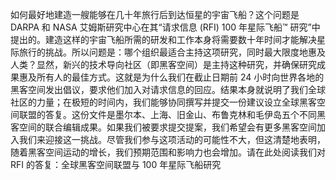 如何最好地建造一艘能够在几十年旅行后到达恒星的宇宙飞船？这个问题是 DARPA 和 NASA 艾姆斯研究中心在其“请求信息 (RFI) 100 年星际飞船™ 研究”中提出的。建造这样的宇宙飞船所需的研发和工作本身将需要数十年时间才能解决星际旅行的挑战。所以问题是：哪个组织最适合主持这项研究，同时最大限度地惠及人类？显然，新兴的技术导向社区（即黑客空间）是主持这种研究，并确保研究成果惠及所有人的最佳方式。这就是为什么我们在截止日期前 24 小时向世界各地的黑客空间发出倡议，要求他们加入对请求信息的回应。结果本身就说明了我们全球社区的力量；在极短的时间内，我们能够协同撰写并提交一份建议设立全球黑客空间联盟的答复。这份文件是墨尔本、上海、旧金山、布鲁克林和毛伊岛五个不同黑客空间的联合编辑成果。如果我们被要求提交提案，我们希望会有更多黑客空间加入我们来迎接这一挑战。尽管我们参与这项活动的可能性不大，但这清楚地表明，随着黑客空间运动的增长，我们预期范围和影响力也会增加。请在此处阅读我们对 RFI 的答复：全球黑客空间联盟与 100 年星际飞船研究